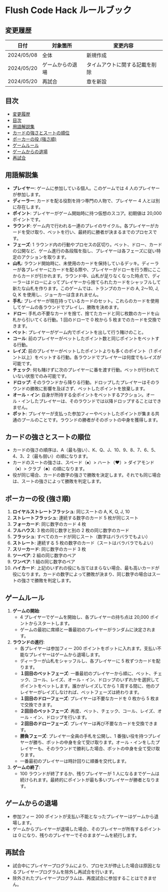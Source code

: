 # Flush Code Hack ルールブック <!-- omit in toc -->

## 変更履歴

| 日付       | 対象箇所         | 変更内容                       |
| ---------- | ---------------- | ------------------------------ |
| 2024/05/08 | 全体             | 新規作成                       |
| 2024/05/20 | ゲームからの退場 | タイムアウトに関する記載を削除 |
| 2024/05/20 | 再試合           | 章を新設                       |

## 目次

- [変更履歴](#変更履歴)
- [目次](#目次)
- [用語解説集](#用語解説集)
- [カードの強さとスートの順位](#カードの強さとスートの順位)
- [ポーカーの役 (強さ順)](#ポーカーの役-強さ順)
- [ゲームルール](#ゲームルール)
- [ゲームからの退場](#ゲームからの退場)
- [再試合](#再試合)

## 用語解説集

- **プレイヤー**: ゲームに参加している個人。このゲームでは 4 人のプレイヤーが参加します。
- **ディーラー**: カードを配る役割を持つ専門の人物で、プレイヤー 4 人とは別に存在します。
- **ポイント**: プレイヤーがゲーム開始時に持つ仮想のスコア。初期値は 20,000 ポイントです。
- **ラウンド**: ゲーム内で行われる一連のプレイのサイクル。各プレイヤーがカードを受け取り、ベットを行い、最終的に勝者が決まるまでのプロセスです。
- **フェーズ**: 1 ラウンド内の行動やプロセスの区切り。ベット、ドロー、カードの公開など、ゲーム進行の各段階を指し、プレイヤーは各フェーズに従い特定のアクションを取ります。
- **山札**: ラウンド開始時に、未使用のカードを保持しているデッキ。ディーラーが各プレイヤーにカードを配る際や、プレイヤーがドローを行う際にここからカードが引かれます。ラウンド中、山札が足りなくなった時点で、ディーラーはドローによってプレイヤーから捨てられたカードをシャッフルして新たな山札を作ります。このゲームでは、トランプのカードの A, 2〜10, J, Q, K を使用し、ジョーカーは含まれません。
- **手札**: プレイヤーが現在持っているカードのセット。これらのカードを使用してゲームの各ラウンドでプレイし、勝敗を決めます。
- **ドロー**: 手札の不要なカードを捨て、捨てたカードと同じ枚数のカードを山札から引いてくる行動。1 回のドローで 0 枚から 5 枚までのカードを交換できます。
- **ベット**: プレイヤーがゲーム内でポイントを出して行う賭けのこと。
- **コール**: 前のプレイヤーがベットしたポイント数と同じポイントをベットする行動。
- **レイズ**: 前のプレイヤーがベットしたポイントよりも多くのポイント（1 ポイント以上）をベットする行動。各ラウンドでプレイヤーは何度でもレイズが可能です。
- **チェック**: 何も賭けずに次のプレイヤーに番を渡す行動。ベットが行われていない状態でのみ可能です。
- **ドロップ**: そのラウンドから降りる行動。ドロップしたプレイヤーはそのラウンドの勝敗に影響を及ぼさず、ベットしたポイントを放棄します。
- **オール・イン**: 自身が所持する全ポイントをベットするアクション。オール・インしたプレイヤーは、そのラウンドでは以降ドロップすることはできません。
- **ポット**: プレイヤーが支払った参加フィーやベットしたポイントが集まる共通のプールのことです。ラウンドの勝者がそのポットの中身を獲得します。

## カードの強さとスートの順位

- カードの強さの順序は、A（最も強い）、K、Q、J、10、9、8、7、6、5、4、3、2（最も弱い）の順になります。
- カードのスートの強さは、スペード（♠）> ハート（♥）> ダイアモンド（♦）> クラブ（♣）の順になります。
- 役が同じ場合、カードの数字の強さで勝敗を決定します。それでも同じ場合は、スートの強さによって勝敗を判定します。

## ポーカーの役 (強さ順)

1. **ロイヤルストレートフラッシュ**: 同じスートの A, K, Q, J, 10
1. **ストレートフラッシュ**: 連続する数字のカード 5 枚が同じスート
1. **フォーカード**: 同じ数字のカード 4 枚
1. **フルハウス**: 3 枚の同じ数字と別の 2 枚の同じ数字のカード
1. **フラッシュ**: すべてのカードが同じスート（数字はバラバラでもよい）
1. **ストレート**: 連続する 5 枚の数字のカード（スートはバラバラでもよい）
1. **スリーカード**: 同じ数字のカード 3 枚
1. **ツーペア**: 2 組の同じ数字のペア
1. **ワンペア**: 1 組の同じ数字のペア
1. **ハイカード**: 上記のいずれの役にも当てはまらない場合、最も高いカードが役になります。カードの数字によって勝敗が決まり、同じ数字の場合はスートの強さで勝敗を判定します。

## ゲームルール

1. **ゲームの開始**:
   - 4 プレイヤーでゲームを開始し、各プレイヤーの持ち点は 20,000 ポイントからスタートします。
   - ゲームの最初に席順と一番最初のプレイヤーがランダムに決定されます。
1. **ラウンドの進行**:
   - 各プレイヤーは参加フィー 200 ポイントをポットに入れます。支払い不能なプレイヤーはゲームから退場します。
   - ディーラーが山札をシャッフルし、各プレイヤーに 5 枚ずつカードを配ります。
   - **１回目のベットフェーズ**: 一番最初のプレイヤーから順に、ベット、チェック、コール、レイズ、オール・イン、ドロップのいずれかを選択してポイントをベットします。誰かがレイズしてから 1 周する間に、他のプレイヤーがレイズしなければ、ベットフェーズは終わります。
   - **１回目のドローフェーズ**: プレイヤーは不要なカードを 0 枚から 5 枚まで交換できます。
   - **２回目のベットフェーズ**: 再度、ベット、チェック、コール、レイズ、オール・イン、ドロップを行います。
   - **２回目のドローフェーズ**: プレイヤーは再び不要なカードを交換できます。
   - **勝負フェーズ**: プレイヤー全員の手札を公開し、1 番強い役を持つプレイヤーが勝ち、ポットの中身を全て受け取ります。オール・インをしたプレイヤーも、そのラウンドで勝利した場合、ポットの中身を全て受け取ります。
   - 一番最初のプレイヤーは時計回りに順番を交代します。
1. **ゲームの終了**:
   - 100 ラウンドが終了するか、残りプレイヤーが 1 人になるまでゲームは続けられます。最終的にポイントが最も多いプレイヤーが勝者となります。

## ゲームからの退場

- 参加フィー 200 ポイントが支払い不能となったプレイヤーはゲームから退場します。
- ゲームからプレイヤーが退場した場合、そのプレイヤーが所有するポイントは 0 になり、残りのプレイヤーでそのままゲームを続行します。

## 再試合

- 試合中にプレイヤープログラムにより、プロセスが停止した場合は原因となるプレイヤープログラムを除外し再試合を行います。
- 除外されたプレイヤープログラムは、再度試合に参加することはできません。
